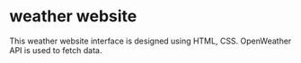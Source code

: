 # weather website
This weather website interface is designed using HTML, CSS.
OpenWeather API is used to fetch data.
